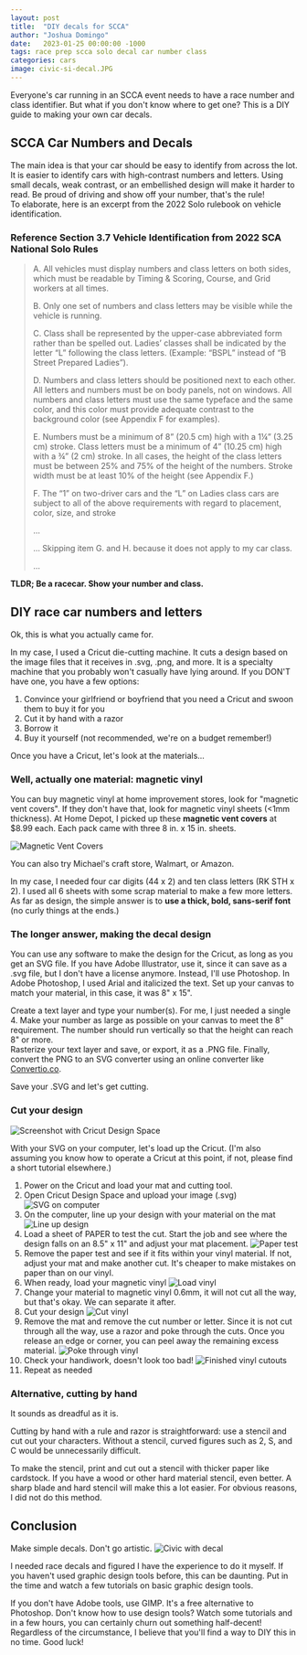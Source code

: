 ```yaml
---
layout: post
title:  "DIY decals for SCCA"
author: "Joshua Domingo"
date:   2023-01-25 00:00:00 -1000
tags: race prep scca solo decal car number class  
categories: cars
image: civic-si-decal.JPG
---
```



Everyone's car running in an SCCA event needs to have a race number and class identifier. But what if you don't know where to get one? This is a DIY guide to making your own car decals.

## SCCA Car Numbers and Decals

The main idea is that your car should be easy to identify from across the lot. It is easier to identify cars with high-contrast numbers and letters. Using small decals, weak contrast, or an embellished design will make it harder to read. Be proud of driving and show off your number, that's the rule!
<br>
To elaborate, here is an excerpt from the 2022 Solo rulebook on vehicle identification.

### Reference Section 3.7 Vehicle Identification from 2022 SCA National Solo Rules

> 
> A. All vehicles must display numbers and class letters on both sides, which must be readable by Timing & Scoring, Course, and Grid workers at all times. 
>
> B. Only one set of numbers and class letters may be visible while the vehicle is running. 
>
> C. Class shall be represented by the upper-case abbreviated form rather than be spelled out. Ladies’ classes shall be indicated by the letter “L” following the class letters. (Example: “BSPL” instead of “B Street Prepared Ladies”). 
>
> D. Numbers and class letters should be positioned next to each other. All letters and numbers must be on body panels, not on windows. All numbers and class letters must use the same typeface and the same color, and this color must provide adequate contrast to the background color (see Appendix F for examples). 
>
> E. Numbers must be a minimum of 8” (20.5 cm) high with a 1¼” (3.25 cm) stroke. Class letters must be a minimum of 4” (10.25 cm) high with a ¾” (2 cm) stroke. In all cases, the height of the class letters must be between 25% and 75% of the height of the numbers. Stroke width must be at least 10% of the height (see Appendix F.) 
>
> F. The “1” on two-driver cars and the “L” on Ladies class cars are subject to all of the above requirements with regard to placement, color, size, and stroke
>
> ...
>
> ... Skipping item G. and H. because it does not apply to my car class.
>
> ...

**TLDR; Be a racecar. Show your number and class.**

## DIY race car numbers and letters

Ok, this is what you actually came for.

In my case, I used a Cricut die-cutting machine. It cuts a design based on the image files that it receives in .svg, .png, and more. It is a specialty machine that you probably won't casually have lying around. If you DON'T have one, you have a few options:
1. Convince your girlfriend or boyfriend that you need a Cricut and swoon them to buy it for you
2. Cut it by hand with a razor
3. Borrow it
3. Buy it yourself (not recommended, we're on a budget remember!) 

Once you have a Cricut, let's look at the materials...

### Well, actually one material: magnetic vinyl

You can buy magnetic vinyl at home improvement stores, look for "magnetic vent covers". If they don't have that, look for magnetic vinyl sheets (<1mm thickness). At Home Depot, I picked up these **magnetic vent covers** at $8.99 each. Each pack came with three 8 in. x 15 in. sheets.

![Magnetic Vent Covers](https://www.homedepot.com/p/Frost-King-15-in-x-8-in-Magnetic-Grille-Covers-MC815/100345609)

You can also try Michael's craft store, Walmart, or Amazon.

In my case, I needed four car digits (44 x 2) and ten class letters (RK STH x 2). I used all 6 sheets with some scrap material to make a few more letters. As far as design, the simple answer is to **use a thick, bold, sans-serif font** (no curly things at the ends.)

### The longer answer, making the decal design

You can use any software to make the design for the Cricut, as long as you get an SVG file. If you have Adobe Illustrator, use it, since it can save as a .svg file, but I don't have a license anymore. Instead, I'll use Photoshop. In Adobe Photoshop, I used Arial and italicized the text. Set up your canvas to match your material, in this case, it was 8" x 15".

Create a text layer and type your number(s). For me, I just needed a single 4. Make your number as large as possible on your canvas to meet the 8" requirement. The number should run vertically so that the height can reach 8" or more. 
<br>
Rasterize your text layer and save, or export, it as a .PNG file. Finally, convert the PNG to an SVG converter using an online converter like [Convertio.co](https://convertio.co/png-svg/). 

Save your .SVG and let's get cutting.

### Cut your design
![Screenshot with Cricut Design Space]()

With your SVG on your computer, let's load up the Cricut. (I'm also assuming you know how to operate a Cricut at this point, if not, please find a short tutorial elsewhere.)

1. Power on the Cricut and load your mat and cutting tool.
2. Open Cricut Design Space and upload your image (.svg)
![SVG on computer]()
3. On the computer, line up your design with your material on the mat
![Line up design]()
4. Load a sheet of PAPER to test the cut. Start the job and see where the design falls on an 8.5" x 11" and adjust your mat placement.
![Paper test]()
5. Remove the paper test and see if it fits within your vinyl material. If not, adjust your mat and make another cut. It's cheaper to make mistakes on paper than on our vinyl.
6. When ready, load your magnetic vinyl
![Load vinyl]()
7. Change your material to magnetic vinyl 0.6mm, it will not cut all the way, but that's okay. We can separate it after.
8. Cut your design
![Cut vinyl]()
9. Remove the mat and remove the cut number or letter. Since it is not cut through all the way, use a razor and poke through the cuts. Once you release an edge or corner, you can peel away the remaining excess material.
![Poke through vinyl]()
10. Check your handiwork, doesn't look too bad!
![Finished vinyl cutouts]()
11. Repeat as needed

### Alternative, cutting by hand

It sounds as dreadful as it is. 

Cutting by hand with a rule and razor is straightforward: use a stencil and cut out your characters. Without a stencil, curved figures such as 2, S, and C would be unnecessarily difficult. 

To make the stencil, print and cut out a stencil with thicker paper like cardstock. If you have a wood or other hard material stencil, even better. A sharp blade and hard stencil will make this a lot easier. For obvious reasons, I did not do this method.

## Conclusion

Make simple decals. Don't go artistic.
![Civic with decal]()

I needed race decals and figured I have the experience to do it myself. If you haven't used graphic design tools before, this can be daunting. Put in the time and watch a few tutorials on basic graphic design tools. 

If you don't have Adobe tools, use GIMP. It's a free alternative to Photoshop. Don't know how to use design tools? Watch some tutorials and in a few hours, you can certainly churn out something half-decent! Regardless of the circumstance, I believe that you'll find a way to DIY this in no time. Good luck! 